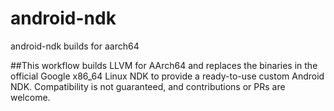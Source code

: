 # android-ndk
android-ndk builds for aarch64



##This workflow builds LLVM for AArch64 and replaces the binaries in the official Google x86_64 Linux NDK to provide a ready-to-use custom Android NDK. Compatibility is not guaranteed, and contributions or PRs are welcome.
